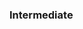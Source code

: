 <div id="title">

### Intermediate
</div>

<div id="body">

<include src="useNameExplain/container-inParent-asPanel.md" boilerplate />
<include src="notTooLongNorShort/container-inParent-asPanel.md" boilerplate />
<include src="avoidMisleadingNames/container-inParent-asPanel.md" boilerplate />

</div>